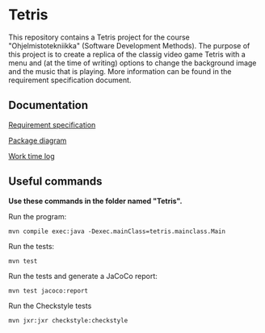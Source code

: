 # Tetris

This repository contains a Tetris project for the course "Ohjelmistotekniikka" (Software Development Methods). The purpose of this project is to create a replica of the classig video game Tetris with a menu and (at the time of writing) options to change the background image and the music that is playing. More information can be found in the requirement specification document.

## Documentation
[Requirement specification](https://github.com/H4m5t3r/ot-harjoitustyo/blob/master/dokumentaatio/m%C3%A4%C3%A4rittelydokumentti.md)

[Package diagram](https://github.com/H4m5t3r/ot-harjoitustyo/blob/master/dokumentaatio/arkkitehtuuri.md)

[Work time log](https://github.com/H4m5t3r/ot-harjoitustyo/blob/master/dokumentaatio/Tuntikirjanpito.md)

## Useful commands
**Use these commands in the folder named "Tetris".**

Run the program:
```
mvn compile exec:java -Dexec.mainClass=tetris.mainclass.Main
```

Run the tests:

```
mvn test
```

Run the tests and generate a JaCoCo report:

```
mvn test jacoco:report
```

Run the Checkstyle tests
```
mvn jxr:jxr checkstyle:checkstyle
```